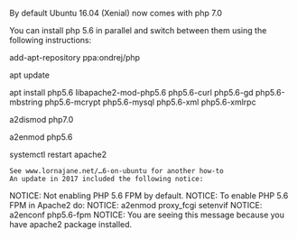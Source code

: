 By default Ubuntu 16.04 (Xenial) now comes with php 7.0

You can install php 5.6 in parallel and switch between them using the following instructions:

add-apt-repository ppa:ondrej/php

apt update

apt install php5.6 libapache2-mod-php5.6 php5.6-curl php5.6-gd php5.6-mbstring php5.6-mcrypt php5.6-mysql php5.6-xml php5.6-xmlrpc

a2dismod php7.0

a2enmod php5.6

systemctl restart apache2

    See www.lornajane.net/…6-on-ubuntu for another how-to
    An update in 2017 included the following notice:

NOTICE: Not enabling PHP 5.6 FPM by default.
NOTICE: To enable PHP 5.6 FPM in Apache2 do:
NOTICE: a2enmod proxy_fcgi setenvif
NOTICE: a2enconf php5.6-fpm
NOTICE: You are seeing this message because you have apache2 package installed.

